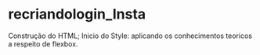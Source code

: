 # recriandologin_Insta
Construção do HTML;
Inicio do Style: aplicando os conhecimentos teoricos a respeito de flexbox.
